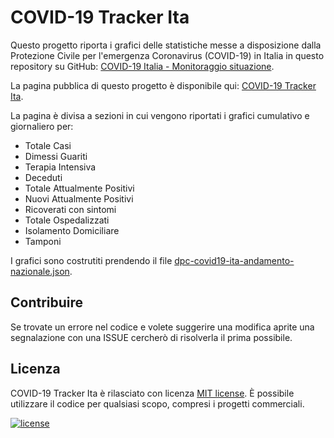 # COVID-19 Tracker Ita

Questo progetto riporta i grafici delle statistiche messe a disposizione dalla Protezione Civile per l'emergenza Coronavirus (COVID-19) in Italia in questo repository su GitHub: [COVID-19 Italia - Monitoraggio situazione](https://github.com/pcm-dpc/COVID-19).

La pagina pubblica di questo progetto è disponibile qui: [COVID-19 Tracker Ita](https://polilluminato.github.io/covid19trackerita/).

La pagina è divisa a sezioni in cui vengono riportati i grafici cumulativo e giornaliero per:

 - Totale Casi
 - Dimessi Guariti
 - Terapia Intensiva
 - Deceduti
 - Totale Attualmente Positivi
 - Nuovi Attualmente Positivi
 - Ricoverati con sintomi
 - Totale Ospedalizzati
 - Isolamento Domiciliare
 - Tamponi

I grafici sono costrutiti prendendo il file [dpc-covid19-ita-andamento-nazionale.json](https://github.com/pcm-dpc/COVID-19/blob/master/dati-json/dpc-covid19-ita-andamento-nazionale.json).

## Contribuire

Se trovate un errore nel codice e volete suggerire una modifica aprite una segnalazione con una ISSUE cercherò di risolverla il prima possibile.

## Licenza

COVID-19 Tracker Ita è rilasciato con licenza [MIT license](LICENSE.md). È possibile utilizzare il codice per qualsiasi scopo, compresi i progetti commerciali.

[![license](https://img.shields.io/badge/License-MIT-yellow.svg)](https://opensource.org/licenses/MIT)